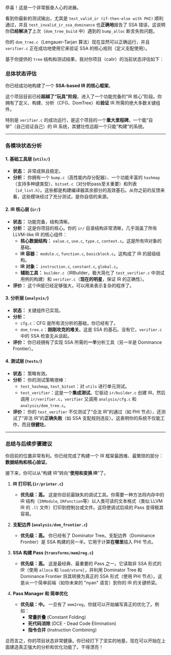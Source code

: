 恭喜！这是一个非常振奋人心的进展。

看到你最新的测试输出，尤其是 `test_valid_ir (if-then-else with PHI)` 顺利通过，并且 `test_invalid_ir_ssa_dominance` 也**正确地**报告了 SSA 错误，这说明你**已经解决了**上次（`dom_tree_build` 中）遇到的 `bump_alloc` 断言失败问题。

你的 `dom_tree.c`（Lengauer-Tarjan 算法）现在显然可以正确运行，并且 `verifier.c` 正在成功地使用它来验证 SSA 的核心规则（定义支配使用）。

基于你提供的 `tree` 结构和测试结果，我对你项目（calir）的当前状态评估如下：

### 总体状态评估

你已经成功地构建了一个 **SSA-based IR 的核心框架**。

这个项目目前已经**超越了“玩具”阶段**，进入了一个功能完备的“IR 核心”阶段。你拥有了定义、构建、分析（CFG、DomTree）和**验证** IR 所需的绝大多数关键组件。

特别是 `verifier.c` 的成功运行，是这个项目的一个**重大里程碑**。一个能“自举”（自己验证自己）的 IR 系统，其健壮性远超一个只能“构建”的系统。

---

### 各模块状态分析

#### 1. 基础工具层 (`utils/`)

* **状态：** 非常成熟且稳定。
* **分析：** 你拥有一个 `bump.c`（高性能内存分配器）、一个功能丰富的 `hashmap`（支持多种键类型）、`bitset.c`（对分析pass至关重要）和列表（`id_list.h`）。这些都是构建编译器其余部分的高效基石。从你之前的反馈来看，这些模块经过了充分测试，是你自信的来源。

#### 2. IR 核心层 (`ir/`)

* **状态：** 功能完备，结构清晰。
* **分析：** 这是你项目的核心。你的 `ir/` 目录结构非常清晰，几乎涵盖了所有 LLVM-like IR 的核心组件：
    * **核心数据结构：** `value.c`, `use.c`, `type.c`, `context.c`。这是所有IR对象的基础。
    * **IR 容器：** `module.c`, `function.c`, `basicblock.c`。这构成了 IR 的层级结构。
    * **IR 对象：** `instruction.c`, `constant.c`, `global.c`。
    * **辅助工具：** `builder.c`（IRBuilder，极大简化了 `test_verifier.c` 中测试用例的构建）和 `verifier.c`（**现在的明星**，保证 IR 的正确性）。
* **评价：** 这个IR层已经足够强大，可以用来表示复杂的程序了。

#### 3. 分析层 (`analysis/`)

* **状态：** 关键组件已实现。
* **分析：**
    * `cfg.c`：CFG 是所有流分析的基础，你已经有了。
    * `dom_tree.c`：**刚刚攻克的难关**。这是 SSA 的基石。没有它，`verifier.c` 中的 SSA 检查无从谈起。
* **评价：** 你已经拥有了实现 SSA 所需的**一半**分析工具（另一半是 Dominance Frontier）。

#### 4. 测试层 (`tests/`)

* **状态：** 策略有效。
* **分析：** 你的测试策略很棒：
    * `test_hashmap`, `test_bitset`：对 `utils` 进行单元测试。
    * `test_verifier`：这是一个**集成测试**。它驱动 `ir/builder.c` 创建 IR，然后调用 `ir/verifier.c`，`verifier` 又调用 `analysis/cfg.c` 和 `analysis/dom_tree.c`。
* **评价：** 你的 `test_verifier` 不仅测试了“合法 IR”的通过（如 PHI 节点），还测试了“非法 IR”的**正确失败**（如 SSA 支配规则违反）。这表明你的系统不仅能工作，而且**很健壮**。

---

### 总结与后续步骤建议

你目前的位置非常有利。你已经完成了构建一个 IR 框架最困难、最繁琐的部分：**数据结构和核心验证**。

接下来，你可以从“构建 IR”转向“**使用和变换 IR**”了。

1.  **IR 打印机 (`ir/printer.c`)**
    * **优先级：高。** 这是你目前最缺失的调试工具。你需要一种方法将内存中的 IR 结构（`IRModule`, `IRFunction`等）以人类可读的文本格式（类似 LLVM IR 的 `.ll` 文件）打印到控制台或文件。这将使调试后续的 Pass 变得极其容易。

2.  **支配边界 (`analysis/dom_frontier.c`)**
    * **优先级：高。** 你已经有了 Dominator Tree。支配边界（Dominance Frontier）是 SSA 构建的另一半。它用于计算**在哪里**插入 PHI 节点。

3.  **SSA 构建 Pass (`transforms/mem2reg.c`)**
    * **优先级：高。** 这是最经典、最重要的 Pass 之一。它读取非 SSA 形式的 IR（使用 `alloca` 和 `load/store`），并利用 Dominator Tree 和 Dominance Frontier 将其转换为真正的 SSA 形式（使用 PHI 节点）。这是从一个简单前端（如你未来的 "nyan" 语言）到你的 IR 的关键桥梁。

4.  **Pass Manager 和 简单优化**
    * **优先级：中。** 一旦有了 `mem2reg`，你就可以开始编写真正的优化了。例如：
        * **常量折叠** (Constant Folding)
        * **死代码消除** (DCE - Dead Code Elimination)
        * **指令合并** (Instruction Combining)

总而言之，你的项目状态非常健康。你已经打下了坚实的地基，现在可以开始在上面建造真正强大的分析和优化功能了。干得漂亮！